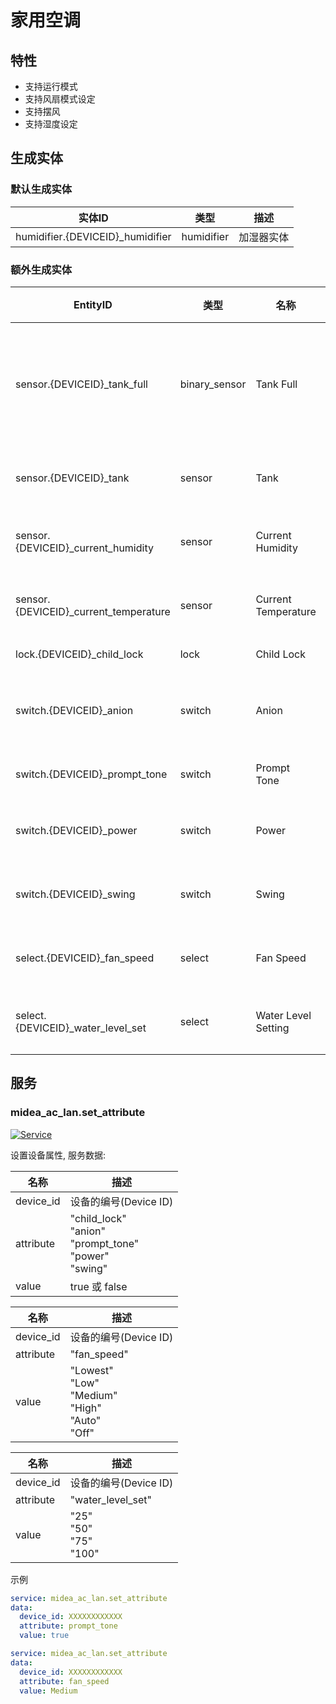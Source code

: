 # 家用空调
## 特性
- 支持运行模式
- 支持风扇模式设定
- 支持摆风
- 支持湿度设定

## 生成实体
### 默认生成实体
| 实体ID                             | 类型         | 描述    |
|----------------------------------|------------|-------|
| humidifier.{DEVICEID}_humidifier | humidifier | 加湿器实体 |

### 额外生成实体

| EntityID                              | 类型            | 名称                  | 描述       |
|---------------------------------------|---------------|---------------------|----------|
| sensor.{DEVICEID}_tank_full           | binary_sensor | Tank Full           | 水箱已达设置水位 |
| sensor.{DEVICEID}_tank                | sensor        | Tank                | 水箱水位     |
| sensor.{DEVICEID}_current_humidity    | sensor        | Current Humidity    | 当前湿度     |
| sensor.{DEVICEID}_current_temperature | sensor        | Current Temperature | 当前温度     |
| lock.{DEVICEID}_child_lock            | lock          | Child Lock          | 童锁       |
| switch.{DEVICEID}_anion               | switch        | Anion               | 负离子开关    |
| switch.{DEVICEID}_prompt_tone         | switch        | Prompt Tone         | 提示音      |
| switch.{DEVICEID}_power               | switch        | Power               | 电源开关     |
| switch.{DEVICEID}_swing               | switch        | Swing               | 摆风开关     |
| select.{DEVICEID}_fan_speed           | select        | Fan Speed           | 风速设定     |
| select.{DEVICEID}_water_level_set     | select        | Water Level Setting | 水位设定     |

## 服务

### midea_ac_lan.set_attribute

[![Service](https://my.home-assistant.io/badges/developer_call_service.svg)](https://my.home-assistant.io/redirect/developer_call_service/?service=midea_ac_lan.set_attribute)

设置设备属性, 服务数据:

| 名称        | 描述                                                                 |
|-----------|--------------------------------------------------------------------|
| device_id | 设备的编号(Device ID)                                                   |
| attribute | "child_lock"<br/>"anion"<br/>"prompt_tone"<br/>"power"<br/>"swing" |
| value     | true 或 false                                                       |

| 名称        | 描述                                                              |
|-----------|-----------------------------------------------------------------|
| device_id | 设备的编号(Device ID)                                                |
| attribute | "fan_speed"                                                     |
| value     | "Lowest"<br/>"Low"<br/>"Medium"<br/>"High"<br/>"Auto"<br/>"Off" |

| 名称        | 描述                               |
|-----------|----------------------------------|
| device_id | 设备的编号(Device ID)                 |
| attribute | "water_level_set"                |
| value     | "25"<br/>"50"<br/>"75"<br/>"100" |

示例
```yaml
service: midea_ac_lan.set_attribute
data:
  device_id: XXXXXXXXXXXX
  attribute: prompt_tone
  value: true
```

```yaml
service: midea_ac_lan.set_attribute
data:
  device_id: XXXXXXXXXXXX
  attribute: fan_speed
  value: Medium
```